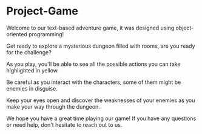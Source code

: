 # Project-Game

Welcome to our text-based adventure game, it was designed using object-oriented programming!

Get ready to explore a mysterious dungeon filled with rooms, are you ready for the challenge?

As you play, you'll be able to see all the possible actions you can take highlighted in yellow.

Be careful as you interact with the characters, some of them might be enemies in disguise.

Keep your eyes open and discover the weaknesses of your enemies as you make your way through the dungeon.

We hope you have a great time playing our game! If you have any questions or need help, don't hesitate to reach out to us.
